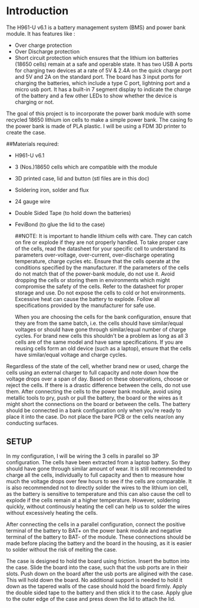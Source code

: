 # Introduction
The H961-U v6.1 is a battery management system (BMS) and power bank module. It has features like :
* Over charge protection
* Over Discharge protection
* Short circuit protection
which ensures that the lithium ion batteries (18650 cells) remain at a safe and operable state.
It has two USB A ports for charging two devices at a rate of 5V & 2.4A on the quick charge port and 5V and 2A on the standard port.
The board has 3 input ports for charging the batteries, which include a type C port, lightning port and a micro usb port.
It has a built-in 7 segment display to indicate the charge of the battery and a few other LEDs to show whether the device is charging or not.

The goal of this project is to incorporate the power bank module with some recycled 18650 lithium ion cells to make a simple power bank.
The casing fo the power bank is made of PLA plastic. I will be using a FDM 3D printer to create the case.

##Materials required:
* H961-U v6.1
* 3 (Nos.)18650 cells which are compatible with the module
* 3D printed case, lid and button (stl files are in this doc)
* Soldering iron, solder and flux
* 24 gauge wire
* Double Sided Tape (to hold down the batteries)
* FeviBond (to glue the lid to the case)

  ##NOTE:
  It is important to handle lithium cells with care. They can catch on fire or explode if they are not properly handled. To take proper care of the cells,
  read the datasheet for your specific cell to understand its parameters  over-voltage, over-current, over-discharge operating temperature, charge cycles etc.
  Ensure that the cells operate at the conditions specified by the manufacturer. If the parameters of the cells do not match that of the power-bank module, do not use it.
  Avoid dropping the cells or storing them in environments which might compromise the safety of the cells. Refer to the datasheet for proper storage and use.
  Do not expose the cells to cold or hot environments. Excessive heat can cause the battery to explode. Follow all specifications provided by the manufacturer for safe use.

  When you are choosing the cells for the bank configuration, ensure that they are from the same batch, i.e. the cells should have similar/equal voltages or should have gone
  through similar/equal number of charge cycles. For brand new cells this shouldn't be a problem as long as all 3 cells are of the same model and have same specifications.
  If you are reusing cells form an old device (such as a laptop), ensure that the cells have similar/equal voltage and charge cycles. 

 Regardless of the state of the cell, whether brand new or used, charge the cells using an external charger to full capacity and note down how the voltage drops over a span of day. 
 Based on these observations, choose or reject the cells. If there is a drastic difference between the cells, do not use them. 
 After connecting the cells to the power bank module, avoid using metallic tools to pry, push or pull the battery, the board or the wires as it might short the connections 
 on the board or between the cells. The battery should be connected in a bank configuration only when you're ready to place it into the case.
 Do not place the bare PCB or the cells near/on any conducting surfaces.

 ## SETUP

  In my configuration, I will be wiring the 3 cells in parallel so 3P configuration. The cells have been extracted from a laptop battery. So they should have gone through similar
  amount of wear. It is still recommended to charge all the cells, individually to full capacity and then to measure how much the voltage drops over few hours to see if the cells
  are comparable. It is also recommended not to directly solder the wires to the lithium ion cell, as the battery is sensitive to temperature and this can also cause the cell
  to explode if the cells remain at a higher temperature. However, soldering quickly, without continously heating the cell can help us to solder the wires without
  excessively heating the cells.

  After connecting the cells in a parallel configuration, connect the positive terminal of the battery to BAT+ on the power bank module and negative terminal of
  the battery to BAT- of the module. These connections should be made before placing the battery and the board in the housing, as it is easier to solder without the risk
  of melting the case.

  The case is designed to hold the board using friction. Insert the button into the case. Slide the board into the case, such that the usb ports are in their slots.
  Push down on the board after the usb ports are allgined with the case. This will hold down the board. No additional support is needed to hold it down as the tapered walls of
  the case should hold the board firmly. Apply the double sided tape to the battery and then stick it to the case. Apply glue to the outer edge of the case and press down the lid
  to attach the lid.
  

  
  
  
